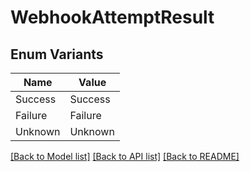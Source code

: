 # WebhookAttemptResult

## Enum Variants

| Name | Value |
|---- | -----|
| Success | Success |
| Failure | Failure |
| Unknown | Unknown |


[[Back to Model list]](../README.md#documentation-for-models) [[Back to API list]](../README.md#documentation-for-api-endpoints) [[Back to README]](../README.md)


